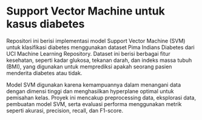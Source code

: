 # Support Vector Machine untuk kasus diabetes

Repositori ini berisi implementasi model Support Vector Machine (SVM) untuk klasifikasi diabetes menggunakan dataset Pima Indians Diabetes dari UCI Machine Learning Repository. Dataset ini berisi berbagai fitur kesehatan, seperti kadar glukosa, tekanan darah, dan indeks massa tubuh (BMI), yang digunakan untuk memprediksi apakah seorang pasien menderita diabetes atau tidak.

Model SVM digunakan karena kemampuannya dalam menangani data dengan dimensi tinggi dan menghasilkan hyperplane optimal untuk pemisahan kelas. Proyek ini mencakup preprocessing data, eksplorasi data, pembuatan model SVM, serta evaluasi performa menggunakan metrik seperti akurasi, precision, recall, dan F1-score.
